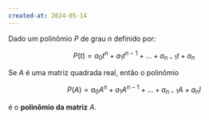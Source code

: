```yaml
---
created-at: 2024-05-14
---
```


Dado um polinômio $P$ de grau $n$ definido por:

$$
P(t) = a_0t^n + a_1t^{n-1} + \dots + a_{n-1} t + a_n
$$

Se $A$ é uma matriz quadrada real, então o polinômio

$$
P(A) = a_0A^n + a_1A^{n-1} + \dots + a_{n-1} A + a_n I
$$

é o **polinômio da matriz** $A$.